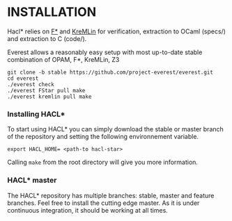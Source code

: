 # INSTALLATION

Hacl* relies on [F*](https://github.com/FStarLang/FStar) and
[KreMLin](https://github.com/FStarLang/kremlin) for verification,
extraction to OCaml (specs/) and extraction to C (code/).

Everest allows a reasonably easy setup with most up-to-date stable
combination of OPAM, F*, KreMLin, Z3
```
git clone -b stable https://github.com/project-everest/everest.git
cd everest
./everest check
./everest FStar pull make
./everest kremlin pull make
```

### Installing HACL*

To start using HACL* you can simply download the stable or master
branch of the repository and setting the following environnement variable.

```
export HACL_HOME= <path-to hacl-star>
```

Calling `make` from the root directory will give you more information.


### HACL* master

The HACL* repository has multiple branches: stable, master and
feature branches. Feel free to install the cutting edge master.
As it is under continuous integration, it should be working at
all times.
